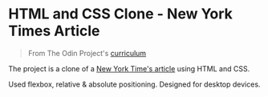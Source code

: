 # HTML and CSS Clone - New York Times Article

> From The Odin Project's [curriculum](https://www.theodinproject.com/courses/html-and-css/lessons/positioning-and-floating-elements)

The project is a clone of a [New York Time's article](http://www.nytimes.com/2014/03/18/science/space/detection-of-waves-in-space-buttresses-landmark-theory-of-big-bang.html?_r=0) using HTML and CSS.

Used flexbox, relative & absolute positioning. Designed for desktop devices.
